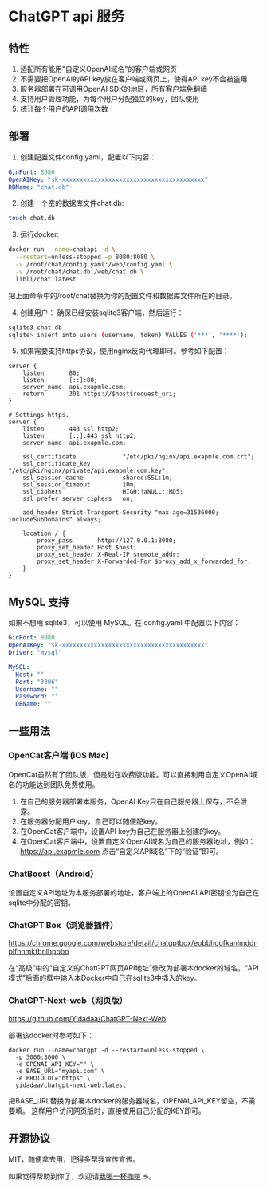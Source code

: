 # ChatGPT api 服务
## 特性
1. 适配所有能用"自定义OpenAI域名"的客户端或网页
2. 不需要把OpenAI的API key放在客户端或网页上，使得API key不会被盗用
3. 服务器部署在可调用OpenAI SDK的地区，所有客户端免翻墙
4. 支持用户管理功能，为每个用户分配独立的key，团队使用
5. 统计每个用户的API调用次数

## 部署
1. 创建配置文件config.yaml，配置以下内容：
```yaml
GinPort: 8080
OpenAIKey: "sk-xxxxxxxxxxxxxxxxxxxxxxxxxxxxxxxxxxxxxxxx"
DBName: "chat.db"
```

2. 创建一个空的数据库文件chat.db:
```bash
touch chat.db
```

3. 运行docker:
```bash
docker run --name=chatapi -d \
  --restart=unless-stopped -p 8080:8080 \
  -v /root/chat/config.yaml:/web/config.yaml \
  -v /root/chat/chat.db:/web/chat.db \
  libli/chat:latest
```
把上面命令中的/root/chat替换为你的配置文件和数据库文件所在的目录。

4. 创建用户：
确保已经安装sqlite3客户端，然后运行：
```bash
sqlite3 chat.db
sqlite> insert into users (username, token) VALUES ('***', '****');
```

5. 如果需要支持https协议，使用nginx反向代理即可。参考如下配置：
```nginx
server {
    listen       80;
    listen       [::]:80;
    server_name  api.exapmle.com;
    return       301 https://$host$request_uri;
}

# Settings https.
server {
    listen       443 ssl http2;
    listen       [::]:443 ssl http2;
    server_name  api.exapmle.com;

    ssl_certificate             "/etc/pki/nginx/api.exapmle.com.crt";
    ssl_certificate_key         "/etc/pki/nginx/private/api.exapmle.com.key";
    ssl_session_cache           shared:SSL:1m;
    ssl_session_timeout         10m;
    ssl_ciphers                 HIGH:!aNULL:!MD5;
    ssl_prefer_server_ciphers   on;

    add_header Strict-Transport-Security "max-age=31536000; includeSubDomains" always;

    location / {
        proxy_pass       http://127.0.0.1:8080;
        proxy_set_header Host $host;
        proxy_set_header X-Real-IP $remote_addr;
        proxy_set_header X-Forwarded-For $proxy_add_x_forwarded_for;
    }
}
```

## MySQL 支持
如果不想用 sqlite3，可以使用 MySQL。在 config.yaml 中配置以下内容：
```yaml
GinPort: 8080
OpenAIKey: "sk-xxxxxxxxxxxxxxxxxxxxxxxxxxxxxxxxxxxxxxxx"
Driver: "mysql"

MySQL:
  Host: ""
  Port: "3306"
  Username: ""
  Password: ""
  DBName: ""
```

## 一些用法
### OpenCat客户端 (iOS Mac)

OpenCat虽然有了团队版，但是划在收费版功能。可以直接利用自定义OpenAI域名的功能达到团队免费使用。
1. 在自己的服务器部署本服务，OpenAI Key只在自己服务器上保存，不会泄露。
2. 在服务器分配用户key，自己可以随便配key。
3. 在OpenCat客户端中，设置API key为自己在服务器上创建的key。
4. 在OpenCat客户端中，设置自定义OpenAI域名为自己的服务器地址，例如：https://api.exapmle.com 点击“自定义API域名”下的“验证”即可。

### ChatBoost（Android）

设置自定义API地址为本服务部署的地址，客户端上的OpenAI API密钥设为自己在sqlite中分配的密钥。

### ChatGPT Box（浏览器插件）
https://chrome.google.com/webstore/detail/chatgptbox/eobbhoofkanlmddnplfhnmkfbnlhpbbo

在“高级”中的“自定义的ChatGPT网页API地址”修改为部署本docker的域名，“API模式”后面的框中输入本Docker中自己在sqlite3中插入的key。

### ChatGPT-Next-web（网页版）
https://github.com/Yidadaa/ChatGPT-Next-Web

部署该docker时参考如下：
```
docker run --name=chatgpt -d --restart=unless-stopped \
  -p 3000:3000 \
  -e OPENAI_API_KEY="" \
  -e BASE_URL="myapi.com" \
  -e PROTOCOL="https" \
  yidadaa/chatgpt-next-web:latest
```

把BASE_URL替换为部署本docker的服务器域名，OPENAI_API_KEY留空，不需要填。
这样用户访问网页版时，直接使用自己分配的KEY即可。


## 开源协议
MIT，随便拿去用，记得多帮我宣传宣传。

如果觉得帮助到你了，欢迎请[我喝一杯咖啡](https://github.com/libli/buy-me-a-coffee) ☕️。
